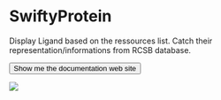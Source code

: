 # SwiftyProtein

Display Ligand based on the ressources list. Catch their representation/informations from RCSB database.

<a href="http://docswiftyprotein.spiroux-web.fr"><button>Show me the documentation web site</button></a>

<img src="http://i.makeagif.com/media/5-16-2016/a_9Igt.gif"/>
